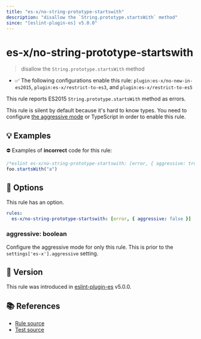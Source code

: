 ```yaml
---
title: "es-x/no-string-prototype-startswith"
description: "disallow the `String.prototype.startsWith` method"
since: "[eslint-plugin-es] v5.0.0"
---
```


# es-x/no-string-prototype-startswith
> disallow the `String.prototype.startsWith` method

- ✅ The following configurations enable this rule: `plugin:es-x/no-new-in-es2015`, `plugin:es-x/restrict-to-es3`, and `plugin:es-x/restrict-to-es5`

This rule reports ES2015 `String.prototype.startsWith` method as errors.

This rule is silent by default because it's hard to know types. You need to configure [the aggressive mode](../#the-aggressive-mode) or TypeScript in order to enable this rule.

## 💡 Examples

⛔ Examples of **incorrect** code for this rule:

<eslint-playground type="bad">

```js
/*eslint es-x/no-string-prototype-startswith: [error, { aggressive: true }] */
foo.startsWith("a")
```

</eslint-playground>

## 🔧 Options

This rule has an option.

```yml
rules:
  es-x/no-string-prototype-startswith: [error, { aggressive: false }]
```

### aggressive: boolean

Configure the aggressive mode for only this rule.
This is prior to the `settings['es-x'].aggressive` setting.

## 🚀 Version

This rule was introduced in [eslint-plugin-es] v5.0.0.

[eslint-plugin-es]: https://github.com/mysticatea/eslint-plugin-es

## 📚 References

- [Rule source](https://github.com/eslint-community/eslint-plugin-es-x/blob/master/lib/rules/no-string-prototype-startswith.js)
- [Test source](https://github.com/eslint-community/eslint-plugin-es-x/blob/master/tests/lib/rules/no-string-prototype-startswith.js)

